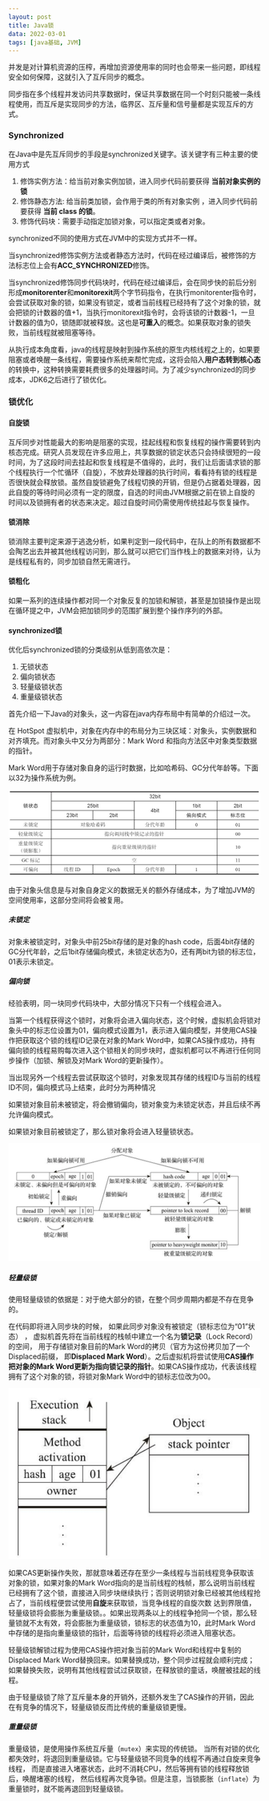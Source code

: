 ```yaml
---
layout: post
title: Java锁
data: 2022-03-01
tags: [java基础, JVM]
---
```


并发是对计算机资源的压榨，再增加资源使用率的同时也会带来一些问题，即线程安全如何保障，这就引入了互斥同步的概念。

同步指在多个线程并发访问共享数据时，保证共享数据在同一个时刻只能被一条线程使用，而互斥是实现同步的方法，临界区、互斥量和信号量都是实现互斥的方式。



### Synchronized

在Java中是先互斥同步的手段是synchronized关键字。该关键字有三种主要的使用方式

1. 修饰实例方法：给当前对象实例加锁，进入同步代码前要获得 **当前对象实例的锁**
2. 修饰静态方法: 给当前类加锁，会作用于类的所有对象实例 ，进入同步代码前要获得 **当前 class 的锁**。
3. 修饰代码块：需要手动指定加锁对象，可以指定类或者对象。

synchronized不同的使用方式在JVM中的实现方式并不一样。

当synchronized修饰实例方法或者静态方法时，代码在经过编译后，被修饰的方法标志位上会有**ACC_SYNCHRONIZED**修饰。

当synchronized修饰同步代码块时，代码在经过编译后，会在同步快的前后分别形成**monitorenter**和**monitorexit**两个字节码指令，在执行monitorenter指令时，会尝试获取对象的锁，如果没有锁定，或者当前线程已经持有了这个对象的锁，就会把锁的计数器的值+1，当执行monitorexit指令时，会将该锁的计数器-1，一旦计数器的值为0，锁随即就被释放。这也是**可重入**的概念。如果获取对象的锁失败，当前线程就被阻塞等待。

从执行成本角度看，java的线程是映射到操作系统的原生内核线程之上的，如果要阻塞或者唤醒一条线程，需要操作系统来帮忙完成，这将会陷入**用户态转到核心态**的转换中，这种转换需要耗费很多的处理器时间。为了减少synchronized的同步成本，JDK6之后进行了锁优化。



### 锁优化

#### 自旋锁

互斥同步对性能最大的影响是阻塞的实现，挂起线程和恢复线程的操作需要转到内核态完成。研究人员发现在许多应用上，共享数据的锁定状态只会持续很短的一段时间，为了这段时间去挂起和恢复线程是不值得的，此时，我们让后面请求锁的那个线程执行一个忙循环（自旋），不放弃处理器的执行时间，看看持有锁的线程是否很快就会释放锁。虽然自旋锁避免了线程切换的开销，但是仍占据着处理器，因此自旋的等待时间必须有一定的限度，自选的时间由JVM根据之前在锁上自旋的时间以及锁拥有者的状态来决定。超过自旋时间仍需使用传统挂起与恢复操作。

#### 锁消除

锁消除主要判定来源于逃逸分析，如果判定到一段代码中，在队上的所有数据都不会陶艺出去并被其他线程访问到，那么就可以把它们当作栈上的数据来对待，认为是线程私有的，同步加锁自然无需进行。

#### 锁粗化

如果一系列的连续操作都对同一个对象反复的加锁和解锁，甚至是加锁操作是出现在循环提之中，JVM会把加锁同步的范围扩展到整个操作序列的外部。

#### synchronized锁

优化后synchronized锁的分类级别从低到高依次是：

1. 无锁状态
2. 偏向锁状态
3. 轻量级锁状态
4. 重量级锁状态

首先介绍一下Java的对象头，这一内容在java内存布局中有简单的介绍过一次。

在 HotSpot 虚拟机中，对象在内存中的布局分为三块区域：对象头，实例数据和对齐填充。而对象头中又分为两部分：Mark Word 和指向方法区中对象类型数据的指针。

Mark Word用于存储对象自身的运行时数据，比如哈希码、GC分代年龄等。下面以32为操作系统为例。

![](https://raw.githubusercontent.com/Mingasd/PostImg/main/20220302204624.png)

由于对象头信息是与对象自身定义的数据无关的额外存储成本，为了增加JVM的空间使用率，这部分空间将会被复用。

##### 未锁定

对象未被锁定时，对象头中前25bit存储的是对象的hash code，后面4bit存储的GC分代年龄，之后1bit存储偏向模式，未锁定状态为0，还有两bit为锁的标志位，01表示未锁定。

##### 偏向锁

经验表明，同一块同步代码块中，大部分情况下只有一个线程会进入。

当第一个线程获得这个锁时，对象将会进入偏向状态，这个时候，虚拟机会将锁对象头中的标志位设置为01，偏向模式设置为1，表示进入偏向模型，并使用CAS操作把获取这个锁的线程ID记录在对象的Mark Word中，如果CAS操作成功，持有偏向锁的线程易购每次进入这个锁相关的同步块时，虚拟机都可以不再进行任何同步操作（加锁、解锁及对Mark Word的更新操作）。

当出现另外一个线程去尝试获取这个锁时，对象发现其存储的线程ID与当前的线程ID不同，偏向模式马上结束，此时分为两种情况

如果锁对象目前未被锁定，将会撤销偏向，锁对象变为未锁定状态，并且后续不再允许偏向模式。

如果锁对象目前被锁定了，那么锁对象将会进入轻量锁状态。

![](https://raw.githubusercontent.com/Mingasd/PostImg/main/20220303142947.png)

##### 轻量级锁

使用轻量级锁的依据是：对于绝大部分的锁，在整个同步周期内都是不存在竞争的。

在代码即将进入同步块的时候， 如果此同步对象没有被锁定（锁标志位为“01”状态） ， 虚拟机首先将在当前线程的栈帧中建立一个名为**锁记录**（Lock Record） 的空间， 用于存储锁对象目前的Mark Word的拷贝（官方为这份拷贝加了一个Displaced前缀， 即**Displaced Mark Word**）。之后虚拟机将尝试使用**CAS操作把对象的Mark Word更新为指向锁记录的指针**。如果CAS操作成功，代表该线程拥有了这个对象的锁，将锁对象Mark Word中的锁标志位改为00。

![](https://raw.githubusercontent.com/Mingasd/PostImg/main/20220303143534.png)

如果CAS更新操作失败，那就意味着还存在至少一条线程与当前线程竞争获取该对象的锁，如果对象的Mark Word指向的是当前线程的栈帧，那么说明当前线程已经拥有了这个锁，直接进入同步块继续执行；否则说明锁对象已经被其他线程抢占了，当前线程便尝试使用**自旋**来获取锁，当竞争线程的自旋次数 达到界限值，轻量级锁将会膨胀为重量级锁。。如果出现两条以上的线程争抢同一个锁，那么轻量锁就不太有效，将会膨胀为重量级锁，锁标志的状态值为10，此时Mark Word中存储的是指向重量级锁的指针，后面等待锁的线程将必须进入阻塞状态。

轻量级锁解锁过程为使用CAS操作把对象当前的Mark Word和线程中复制的Displaced Mark Word替换回来。如果替换成功，整个同步过程就会顺利完成；如果替换失败，说明有其他线程尝试过获取锁，在释放锁的童话，唤醒被挂起的线程。

由于轻量级锁了除了互斥量本身的开销外，还额外发生了CAS操作的开销，因此在有竞争的情况下，轻量级锁反而比传统的重量级锁更慢。

##### 重量级锁

重量级锁，是使用操作系统互斥量（`mutex`）来实现的传统锁。 当所有对锁的优化都失效时，将退回到重量级锁。它与轻量级锁不同竞争的线程不再通过自旋来竞争线程， 而是直接进入堵塞状态，此时不消耗CPU，然后等拥有锁的线程释放锁后，唤醒堵塞的线程， 然后线程再次竞争锁。但是注意，当锁膨胀（`inflate`）为重量锁时，就不能再退回到轻量级锁。